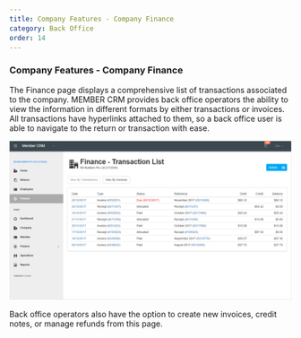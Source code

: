 ```yaml
---
title: Company Features - Company Finance
category: Back Office
order: 14
---
```


### Company Features - Company Finance

The Finance page displays a comprehensive list of transactions associated to the company.
MEMBER CRM provides back office operators the ability to view the information in different formats by either transactions or invoices. All transactions have hyperlinks attached to them, so a back office user is able to navigate to the return or transaction with ease.

![Company Finance](https://github.com/zacbaron/member_overview/raw/master/images/Back_Office/companyfinance.png "Company Finance")

Back office operators also have the option to create new invoices, credit notes, or manage refunds from this page.

